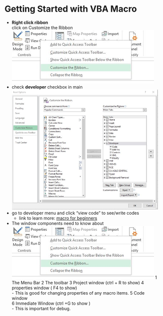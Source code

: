 # Getting Started with VBA Macro

* **Right click ribbon**  
    click on Customize the Ribbon  
   ![ribbon click](Images/GettingStarted/ribbon_rightclick.JPG)  
* check **developer** checkbox in main  
    ![check developer box](Images/GettingStarted/select_developer.JPG)
* go to developer menu and click  “view code” to see/write codes
    * link to learn more: [macro for beginners](https://powerspreadsheets.com/excel-macro-tutorial-for-beginners/)
* The window components need to know about  
    ![components](Images/GettingStarted/ribbon_rightclick.JPG)
    1 The Menu Bar
    2 The toolbar
    3 Project window (ctrl + R to show)
    4 properties window ( F4 to show)  
        - This is good for changing properties of any macro items. 
    5 Code window  
    6 Immediate Window (ctrl +G to show )  
        - This is important for debug. 


